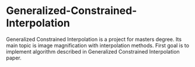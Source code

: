 # Generalized-Constrained-Interpolation

Generalized Constrained Interpolation is a project for masters degree. Its main topic is image magnification with interpolation methods. 
First goal is to implement algorithm described in Generalized Constrained Interpolation paper.
